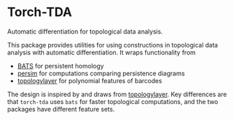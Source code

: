 # Torch-TDA

Automatic differentiation for topological data analysis.

This package provides utilities for using constructions in topological data analysis
with automatic differentiation.  It wraps functionality from
* [BATS](https://comptop.github.io/BATS.py) for persistent homology
* [persim](https://persim.scikit-tda.org/en/latest/) for computations comparing persistence diagrams
* [topologylayer](https://github.com/bruel-gabrielsson/TopologyLayer) for polynomial features of barcodes

The design is inspired by and draws from [topologylayer](https://github.com/bruel-gabrielsson/TopologyLayer).  Key differences are that `torch-tda` uses `bats` for faster topological computations, and the two packages have different feature sets.
